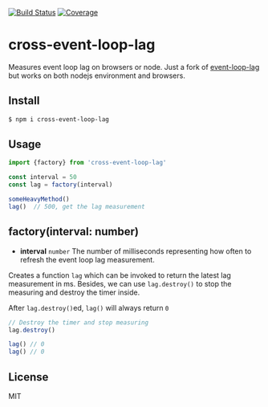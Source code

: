 [![Build Status](https://travis-ci.org/kaelzhang/cross-event-loop-lag.svg?branch=master)](https://travis-ci.org/kaelzhang/cross-event-loop-lag)
[![Coverage](https://codecov.io/gh/kaelzhang/cross-event-loop-lag/branch/master/graph/badge.svg)](https://codecov.io/gh/kaelzhang/cross-event-loop-lag)
<!-- optional appveyor tst
[![Windows Build Status](https://ci.appveyor.com/api/projects/status/github/kaelzhang/cross-event-loop-lag?branch=master&svg=true)](https://ci.appveyor.com/project/kaelzhang/cross-event-loop-lag)
-->
<!-- optional npm version
[![NPM version](https://badge.fury.io/js/cross-event-loop-lag.svg)](http://badge.fury.io/js/cross-event-loop-lag)
-->
<!-- optional npm downloads
[![npm module downloads per month](http://img.shields.io/npm/dm/cross-event-loop-lag.svg)](https://www.npmjs.org/package/cross-event-loop-lag)
-->
<!-- optional dependency status
[![Dependency Status](https://david-dm.org/kaelzhang/cross-event-loop-lag.svg)](https://david-dm.org/kaelzhang/cross-event-loop-lag)
-->

# cross-event-loop-lag

Measures event loop lag on browsers or node. Just a fork of [event-loop-lag](https://github.com/pebble/event-loop-lag) but works on both nodejs environment and browsers.

## Install

```sh
$ npm i cross-event-loop-lag
```

## Usage

```js
import {factory} from 'cross-event-loop-lag'

const interval = 50
const lag = factory(interval)

someHeavyMethod()
lag()  // 500, get the lag measurement
```

## factory(interval: number)

- **interval** `number` The number of milliseconds representing how often to refresh the event loop lag measurement.

Creates a function `lag` which can be invoked to return the latest lag measurement in ms. Besides, we can use `lag.destroy()` to stop the measuring and destroy the timer inside.

After `lag.destroy()`ed, `lag()` will always return `0`

```js
// Destroy the timer and stop measuring
lag.destroy()

lag() // 0
lag() // 0
```

## License

MIT
